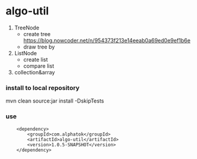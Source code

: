 # algo-util
1. TreeNode 
    - create tree https://blog.nowcoder.net/n/954373f213e14eeab0a69ed0e9ef1b6e
    - draw tree by 
2. ListNode
    - create list
    - compare list
3. collection&array
   
### install to local repository
mvn clean source:jar install -DskipTests
### use
```
    <dependency>
        <groupId>com.alphatok</groupId>
        <artifactId>algo-util</artifactId>
        <version>1.0.5-SNAPSHOT</version>
    </dependency>
```